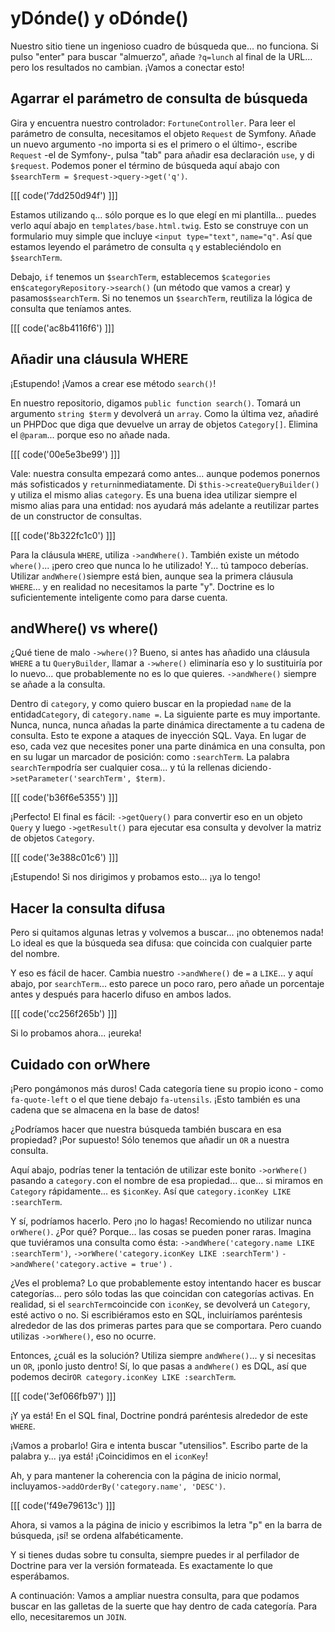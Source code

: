 # yDónde() y oDónde()

Nuestro sitio tiene un ingenioso cuadro de búsqueda que... no funciona. Si pulso "enter" para buscar "almuerzo", añade `?q=lunch` al final de la URL... pero los resultados no cambian. ¡Vamos a conectar esto!

## Agarrar el parámetro de consulta de búsqueda

Gira y encuentra nuestro controlador: `FortuneController`. Para leer el parámetro de consulta, necesitamos el objeto `Request` de Symfony. Añade un nuevo argumento -no importa si es el primero o el último-, escribe `Request` -el de Symfony-, pulsa "tab" para añadir esa declaración `use`, y di `$request`. Podemos poner el término de búsqueda aquí abajo con `$searchTerm = $request->query->get('q')`.

[[[ code('7dd250d94f') ]]]

Estamos utilizando `q`... sólo porque es lo que elegí en mi plantilla... puedes verlo aquí abajo en `templates/base.html.twig`. Esto se construye con un formulario muy simple que incluye `<input type="text"`, `name="q"`. Así que estamos leyendo el parámetro de consulta `q` y estableciéndolo en `$searchTerm`.

Debajo, `if` tenemos un `$searchTerm`, establecemos `$categories` en`$categoryRepository->search()` (un método que vamos a crear) y pasamos`$searchTerm`. Si no tenemos un `$searchTerm`, reutiliza la lógica de consulta que teníamos antes.

[[[ code('ac8b4116f6') ]]]

## Añadir una cláusula WHERE

¡Estupendo! ¡Vamos a crear ese método `search()`!

En nuestro repositorio, digamos `public function search()`. Tomará un argumento `string
$term` y devolverá un `array`. Como la última vez, añadiré un PHPDoc que diga que devuelve un array de objetos `Category[]`. Elimina el `@param`... porque eso no añade nada.

[[[ code('00e5e3be99') ]]]

Vale: nuestra consulta empezará como antes... aunque podemos ponernos más sofisticados y `return`inmediatamente. Di `$this->createQueryBuilder()` y utiliza el mismo alias `category`. Es una buena idea utilizar siempre el mismo alias para una entidad: nos ayudará más adelante a reutilizar partes de un constructor de consultas.

[[[ code('8b322fc1c0') ]]]

Para la cláusula `WHERE`, utiliza `->andWhere()`. También existe un método `where()`... ¡pero creo que nunca lo he utilizado! Y... tú tampoco deberías. Utilizar `andWhere()`siempre está bien, aunque sea la primera cláusula `WHERE`... y en realidad no necesitamos la parte "y". Doctrine es lo suficientemente inteligente como para darse cuenta.

## andWhere() vs where()

¿Qué tiene de malo `->where()`? Bueno, si antes has añadido una cláusula `WHERE` a tu `QueryBuilder`, llamar a `->where()` eliminaría eso y lo sustituiría por lo nuevo... que probablemente no es lo que quieres. `->andWhere()` siempre se añade a la consulta.

Dentro di `category`, y como quiero buscar en la propiedad `name` de la entidad`Category`, di `category.name =`. La siguiente parte es muy importante. Nunca, nunca, nunca añadas la parte dinámica directamente a tu cadena de consulta. Esto te expone a ataques de inyección SQL. Vaya. En lugar de eso, cada vez que necesites poner una parte dinámica en una consulta, pon en su lugar un marcador de posición: como `:searchTerm`. La palabra `searchTerm`podría ser cualquier cosa... y tú la rellenas diciendo`->setParameter('searchTerm', $term)`.

[[[ code('b36f6e5355') ]]]

¡Perfecto! El final es fácil: `->getQuery()` para convertir eso en un objeto `Query` y luego `->getResult()` para ejecutar esa consulta y devolver la matriz de objetos `Category`.

[[[ code('3e388c01c6') ]]]

¡Estupendo! Si nos dirigimos y probamos esto... ¡ya lo tengo!

## Hacer la consulta difusa

Pero si quitamos algunas letras y volvemos a buscar... ¡no obtenemos nada! Lo ideal es que la búsqueda sea difusa: que coincida con cualquier parte del nombre.

Y eso es fácil de hacer. Cambia nuestro `->andWhere()` de `=` a `LIKE`... y aquí abajo, por `searchTerm`... esto parece un poco raro, pero añade un porcentaje antes y después para hacerlo difuso en ambos lados.

[[[ code('cc256f265b') ]]]

Si lo probamos ahora... ¡eureka!

## Cuidado con orWhere

¡Pero pongámonos más duros! Cada categoría tiene su propio icono - como `fa-quote-left` o el que tiene debajo `fa-utensils`. ¡Esto también es una cadena que se almacena en la base de datos!

¿Podríamos hacer que nuestra búsqueda también buscara en esa propiedad? ¡Por supuesto! Sólo tenemos que añadir un `OR` a nuestra consulta.

Aquí abajo, podrías tener la tentación de utilizar este bonito `->orWhere()` pasando a `category.`con el nombre de esa propiedad... que... si miramos en `Category` rápidamente... es `$iconKey`. Así que `category.iconKey LIKE :searchTerm`.

Y sí, podríamos hacerlo. Pero ¡no lo hagas! Recomiendo no utilizar nunca `orWhere()`. ¿Por qué? Porque... las cosas se pueden poner raras. Imagina que tuviéramos una consulta como ésta: `->andWhere('category.name LIKE :searchTerm')`, `->orWhere('category.iconKey LIKE :searchTerm')` `->andWhere('category.active = true')` .

¿Ves el problema? Lo que probablemente estoy intentando hacer es buscar categorías... pero sólo todas las que coincidan con categorías activas. En realidad, si el `searchTerm`coincide con `iconKey`, se devolverá un `Category`, esté activo o no. Si escribiéramos esto en SQL, incluiríamos paréntesis alrededor de las dos primeras partes para que se comportara. Pero cuando utilizas `->orWhere()`, eso no ocurre.

Entonces, ¿cuál es la solución? Utiliza siempre `andWhere()`... y si necesitas un `OR`, ¡ponlo justo dentro! Sí, lo que pasas a `andWhere()` es DQL, así que podemos decir`OR category.iconKey LIKE :searchTerm`.

[[[ code('3ef066fb97') ]]]

¡Y ya está! En el SQL final, Doctrine pondrá paréntesis alrededor de este `WHERE`.

¡Vamos a probarlo! Gira e intenta buscar "utensilios". Escribo parte de la palabra y... ¡ya está! ¡Coincidimos en el `iconKey`!

Ah, y para mantener la coherencia con la página de inicio normal, incluyamos`->addOrderBy('category.name', 'DESC')`.

[[[ code('f49e79613c') ]]]

Ahora, si vamos a la página de inicio y escribimos la letra "p" en la barra de búsqueda, ¡sí! se ordena alfabéticamente.

Y si tienes dudas sobre tu consulta, siempre puedes ir al perfilador de Doctrine para ver la versión formateada. Es exactamente lo que esperábamos.

A continuación: Vamos a ampliar nuestra consulta, para que podamos buscar en las galletas de la suerte que hay dentro de cada categoría. Para ello, necesitaremos un `JOIN`.